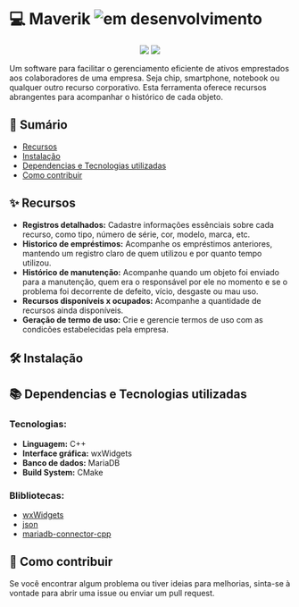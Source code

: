 # :computer: Maverik ![em desenvolvimento](https://img.shields.io/badge/Em%20Desenvolvimento-yellow)

<p align="center">
<img src="https://img.shields.io/badge/Windows-0078D6?style=for-the-badge&logo=windows&logoColor=white">
<img src="https://img.shields.io/badge/Linux-FCC624?style=for-the-badge&logo=linux&logoColor=black">
</p>


Um software para facilitar o gerenciamento eficiente de ativos emprestados aos colaboradores de uma empresa. Seja chip, smartphone, notebook ou qualquer outro recurso corporativo. Esta ferramenta oferece recursos abrangentes para acompanhar o histórico de cada objeto.

## :book: Sumário
- [Recursos](#sparkles-recursos)
- [Instalação](#hammer_and_wrench-instalacao)
- [Dependencias e Tecnologias utilizadas](#books-dependencias-e-tecnologias-utilizadas)
- [Como contribuir](#handshake-como-contribuir)

## :sparkles: Recursos
- __Registros detalhados:__ Cadastre informações essênciais sobre cada recurso, como tipo, número de série, cor, modelo, marca, etc.
- __Historico de empréstimos:__ Acompanhe os empréstimos anteriores, mantendo um registro claro de quem utilizou e por quanto tempo utilizou.
- __Histórico de manutenção:__ Acompanhe quando um objeto foi enviado para a manutenção, quem era o responsável por ele no momento e se o problema foi decorrente de defeito, vício, desgaste ou mau uso.
- __Recursos disponíveis x ocupados:__ Acompanhe a quantidade de recursos ainda disponíveis.
- __Geração de termo de uso:__ Crie e gerencie termos de uso com as condicões estabelecidas pela empresa.

## :hammer_and_wrench: Instalação

## :books: Dependencias e Tecnologias utilizadas
### Tecnologias:
- __Linguagem:__ C++
- __Interface gráfica:__ wxWidgets
- __Banco de dados:__ MariaDB
- __Build System:__ CMake 

### Blibliotecas:
- [wxWidgets](https://github.com/wxWidgets/wxWidgets)
- [json](https://github.com/nlohmann/json)
- [mariadb-connector-cpp](https://github.com/mariadb-corporation/mariadb-connector-cpp)

## :handshake: Como contribuir
Se você encontrar algum problema ou tiver ideias para melhorias, sinta-se à vontade para abrir uma issue ou enviar um pull request.


